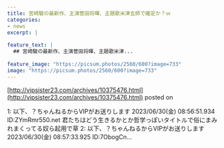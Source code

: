 ```yaml
---
title: 宮崎駿の最新作、主演菅田将暉、主題歌米津玄師で確定か？ｗ
categories:
- news
excerpt: |
  
feature_text: |
  ## 宮崎駿の最新作、主演菅田将暉、主題歌米津...
  
feature_image: "https://picsum.photos/2560/600?image=733"
image: "https://picsum.photos/2560/600?image=733"
---
```


[http://vipsister23.com/archives/10375476.html](http://vipsister23.com/archives/10375476.html)
posted on 

<!--more-->

1: 以下、？ちゃんねるからVIPがお送りします 2023/06/30(金) 08:56:51.934 ID:ZYmRmr550.net 君たちはどう生きるかとか哲学っぽいタイトルで俗にまみれまくってる奴ら起用で草 2: 以下、？ちゃんねるからVIPがお送りします 2023/06/30(金) 08:57:33.925 ID:7ObogCn...
